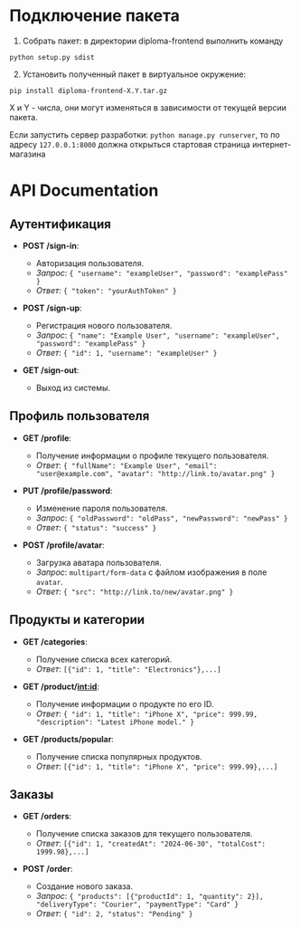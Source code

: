 # Подключение пакета
1. Собрать пакет: в директории diploma-frontend выполнить команду 
```
python setup.py sdist
```
2. Установить полученный пакет в виртуальное окружение:

```
pip install diploma-frontend-X.Y.tar.gz
```

X и Y - числа, они могут изменяться в зависимости от текущей версии пакета.

Если запустить сервер разработки: `python manage.py runserver`, то по адресу `127.0.0.1:8000` должна открыться стартовая страница интернет-магазина

# API Documentation

## Аутентификация

- **POST /sign-in**: 
  - Авторизация пользователя.
  - *Запрос*: `{ "username": "exampleUser", "password": "examplePass" }`
  - *Ответ*: `{ "token": "yourAuthToken" }`

- **POST /sign-up**: 
  - Регистрация нового пользователя.
  - *Запрос*: `{ "name": "Example User", "username": "exampleUser", "password": "examplePass" }`
  - *Ответ*: `{ "id": 1, "username": "exampleUser" }`

- **GET /sign-out**: 
  - Выход из системы.

## Профиль пользователя

- **GET /profile**: 
  - Получение информации о профиле текущего пользователя.
  - *Ответ*: `{ "fullName": "Example User", "email": "user@example.com", "avatar": "http://link.to/avatar.png" }`

- **PUT /profile/password**: 
  - Изменение пароля пользователя.
  - *Запрос*: `{ "oldPassword": "oldPass", "newPassword": "newPass" }`
  - *Ответ*: `{ "status": "success" }`

- **POST /profile/avatar**: 
  - Загрузка аватара пользователя.
  - *Запрос*: `multipart/form-data` с файлом изображения в поле `avatar`.
  - *Ответ*: `{ "src": "http://link.to/new/avatar.png" }`

## Продукты и категории

- **GET /categories**: 
  - Получение списка всех категорий.
  - *Ответ*: `[{"id": 1, "title": "Electronics"},...]`

- **GET /product/<int:id>**: 
  - Получение информации о продукте по его ID.
  - *Ответ*: `{ "id": 1, "title": "iPhone X", "price": 999.99, "description": "Latest iPhone model." }`

- **GET /products/popular**: 
  - Получение списка популярных продуктов.
  - *Ответ*: `[{"id": 1, "title": "iPhone X", "price": 999.99},...]`

## Заказы

- **GET /orders**: 
  - Получение списка заказов для текущего пользователя.
  - *Ответ*: `[{"id": 1, "createdAt": "2024-06-30", "totalCost": 1999.98},...]`

- **POST /order**: 
  - Создание нового заказа.
  - *Запрос*: `{ "products": [{"productId": 1, "quantity": 2}], "deliveryType": "Courier", "paymentType": "Card" }`
  - *Ответ*: `{ "id": 2, "status": "Pending" }`